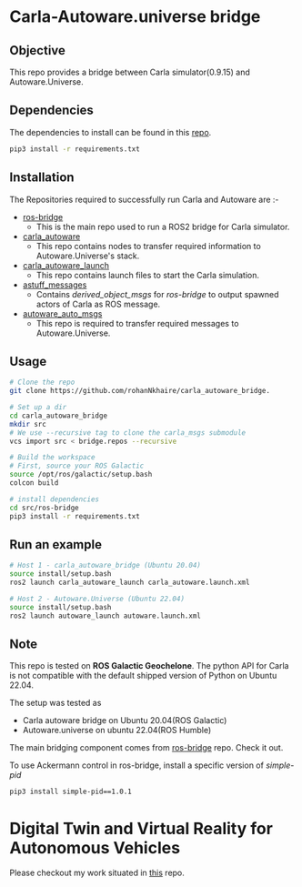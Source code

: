 # Carla-Autoware.universe bridge


## Objective ##
This repo provides a bridge between Carla simulator(0.9.15) and Autoware.Universe. 

## Dependencies ##
The dependencies to install can be found in this [repo](https://github.com/rohanNkhaire/ros-bridge.git).
```bash
pip3 install -r requirements.txt
```

## Installation ##
The Repositories required to successfully run Carla and Autoware are :-
- [ros-bridge](https://github.com/rohanNkhaire/ros-bridge.git)
    - This is the main repo used to run a ROS2 bridge for Carla simulator.
- [carla_autoware](https://github.com/rohanNkhaire/carla_autoware)
    - This repo contains nodes to transfer required information to Autoware.Universe's stack.
- [carla_autoware_launch](https://github.com/rohanNkhaire/carla_autoware_launch)
    - This repo contains launch files to start the Carla simulation.
- [astuff_messages](https://github.com/rohanNkhaire/astuff_sensor_msgs.git)
    - Contains *derived_object_msgs* for *ros-bridge* to output spawned actors of Carla as ROS message.
- [autoware_auto_msgs](https://github.com/rohanNkhaire/autoware_auto_msgs.git)
    - This repo is required to transfer required messages to Autoware.Universe.


## Usage ##
```bash
# Clone the repo
git clone https://github.com/rohanNkhaire/carla_autoware_bridge.

# Set up a dir
cd carla_autoware_bridge
mkdir src
# We use --recursive tag to clone the carla_msgs submodule
vcs import src < bridge.repos --recursive

# Build the workspace
# First, source your ROS Galactic
source /opt/ros/galactic/setup.bash
colcon build

# install dependencies
cd src/ros-bridge
pip3 install -r requirements.txt
```

## Run an example ##
```bash
# Host 1 - carla_autoware_bridge (Ubuntu 20.04)
source install/setup.bash
ros2 launch carla_autoware_launch carla_autoware.launch.xml
```

```bash
# Host 2 - Autoware.Universe (Ubuntu 22.04)
source install/setup.bash
ros2 launch autoware_launch autoware.launch.xml
```

## Note ##
This repo is tested on **ROS Galactic Geochelone**. The python API for Carla is not compatible with the default shipped version of Python on Ubuntu 22.04.

The setup was tested as
- Carla autoware bridge on Ubuntu 20.04(ROS Galactic)
- Autoware.universe on ubuntu 22.04(ROS Humble)

The main bridging component comes from [ros-bridge](https://github.com/carla-simulator/ros-bridge) repo. Check it out.

To use Ackermann control in ros-bridge, install a specific version of *simple-pid*
```bash
pip3 install simple-pid==1.0.1
```

# Digital Twin and Virtual Reality for Autonomous Vehicles #
Please checkout my work situated in [this](https://github.com/rohanNkhaire/carla_autoware/tree/digital_twin) repo.

